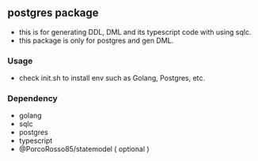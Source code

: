 ## postgres package

- this is for generating DDL, DML and its typescript code with using sqlc.
- this package is only for postgres and gen DML.

### Usage

- check init.sh to install env such as Golang, Postgres, etc.

### Dependency

- golang
- sqlc
- postgres
- typescript
- @PorcoRosso85/statemodel ( optional ) 